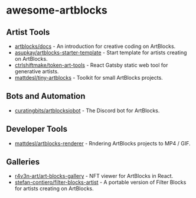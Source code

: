 # awesome-artblocks

## Artist Tools
- [artblocks/docs](https://github.com/artblocks/docs) - An introduction for creative coding on ArtBlocks.
- [asupkay/artblocks-starter-template](https://github.com/asupkay/artblocks-starter-template) - Start template for artists creating on ArtBlocks.
- [ctrlshiftmake/token-art-tools](https://github.com/ctrlshiftmake/token-art-tools) - React Gatsby static web tool for generative artists.
- [mattdesl/tiny-artblocks](https://github.com/mattdesl/tiny-artblocks) - Toolkit for small ArtBlocks projects.

## Bots and Automation
- [curatingbits/artblocksiobot](https://github.com/curatingbits/artblocksiobot) - The Discord bot for ArtBlocks.

## Developer Tools
- [mattdesl/artblocks-renderer](https://github.com/mattdesl/artblocks-renderer) - Rndering ArtBlocks projects to MP4 / GIF.

## Galleries
- [r4v3n-art/art-blocks-gallery](https://github.com/r4v3n-art/art-blocks-gallery) - NFT viewer for ArtBlocks in React.
- [stefan-contiero/filter-blocks-artist](https://github.com/stefan-contiero/filter-blocks-artist) - A portable version of Filter Blocks for artists creating on ArtBlocks.